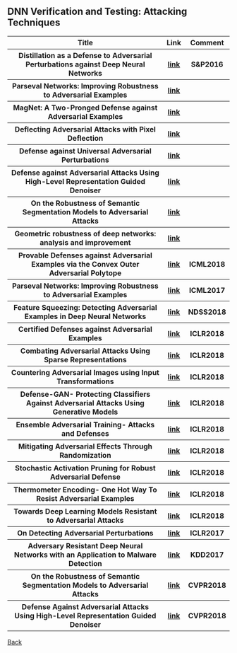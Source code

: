 <head>
  <meta charset="utf-8">

  <meta name="description" content="DNN Verification and Testing: Attacking Techniques">
  <meta name="author" content="SitePoint">

  <link rel="stylesheet" href="css/styles.css?v=1.0">

  <!--[if lt IE 9]>
    <script src="https://cdnjs.cloudflare.com/ajax/libs/html5shiv/3.7.3/html5shiv.js"></script>
  <![endif]-->
</head>

<body>

  <h2>DNN Verification and Testing: Attacking Techniques</h2>
  
<table class="tg">

  <tr>
    <th class="tg-yw4l"> Title </th> 
    <th> Link </th>    
    <th class="tg-yw4l"> Comment </th> 
  </tr>

  <tr>
    <th class="tg-yw4l"> Distillation as a Defense to Adversarial Perturbations against Deep Neural Networks </th> 
    <th> <a href="https://arxiv.org/abs/1511.04508">link</a> </th>    
    <th class="tg-yw4l">  S&P2016 </th>   
  </tr>
  
  <tr>
    <th class="tg-yw4l"> Parseval Networks: Improving Robustness to Adversarial Examples </th> 
    <th> <a href="https://arxiv.org/abs/1704.08847">link</a> </th>    
    <th class="tg-yw4l">  </th>   
  </tr>
  
  <tr>
    <th class="tg-yw4l"> MagNet: A Two-Pronged Defense against Adversarial Examples </th> 
    <th> <a href="https://arxiv.org/abs/1705.09064">link</a> </th>    
    <th class="tg-yw4l">  </th>   
  </tr>
  
   <tr>
    <th class="tg-yw4l"> Deflecting Adversarial Attacks with Pixel Deflection </th> 
    <th> <a href="http://openaccess.thecvf.com/content_cvpr_2018/papers/Prakash_Deflecting_Adversarial_Attacks_CVPR_2018_paper.pdf">link</a> </th>   
    <th class="tg-yw4l">  </th>   
  </tr>
  
   <tr>
    <th class="tg-yw4l"> Defense against Universal Adversarial Perturbations </th> 
    <th> <a href="http://openaccess.thecvf.com/content_cvpr_2018/papers/Akhtar_Defense_Against_Universal_CVPR_2018_paper.pdf">link</a> </th>    
    <th class="tg-yw4l">  </th>   
  </tr>
  
   <tr>
    <th class="tg-yw4l"> Defense against Adversarial Attacks Using High-Level Representation Guided Denoiser </th> 
    <th> <a href="http://openaccess.thecvf.com/content_cvpr_2018/papers/Liao_Defense_Against_Adversarial_CVPR_2018_paper.pdf">link</a> </th>    
    <th class="tg-yw4l">  </th>   
  </tr>
  
   <tr>
    <th class="tg-yw4l"> On the Robustness of Semantic Segmentation Models to Adversarial Attacks </th> 
    <th> <a href="http://openaccess.thecvf.com/content_cvpr_2018/papers/Arnab_On_the_Robustness_CVPR_2018_paper.pdf">link</a> </th>    
    <th class="tg-yw4l">  </th>   
  </tr>
  
   <tr>
    <th class="tg-yw4l"> Geometric robustness of deep networks: analysis and improvement </th> 
    <th> <a href="http://openaccess.thecvf.com/content_cvpr_2018/papers/Kanbak_Geometric_Robustness_of_CVPR_2018_paper.pdf">link</a> </th>    
    <th class="tg-yw4l">  </th>   
  </tr>
  
   <tr>
    <th class="tg-yw4l"> Provable Defenses against Adversarial Examples via the Convex Outer Adversarial Polytope </th> 
    <th> <a href="https://arxiv.org/abs/1711.00851">link</a> </th>    
    <th class="tg-yw4l"> ICML2018  </th>   
  </tr>
  
   <tr>
    <th class="tg-yw4l"> Parseval Networks: Improving Robustness to Adversarial Examples </th> 
    <th> <a href="https://arxiv.org/abs/1704.08847?context=cs">link</a> </th>    
    <th class="tg-yw4l"> ICML2017  </th>   
  </tr>

   <tr>      
    <th class="tg-yw4l"> Feature Squeezing: Detecting Adversarial Examples in Deep Neural Networks </th> 
    <th> <a href="https://arxiv.org/pdf/1704.01155.pdf">link</a> </th> 
    <th class="tg-yw4l"> NDSS2018 </th> 
  </tr>
  
   <tr>      
    <th class="tg-yw4l"> Certified Defenses against Adversarial Examples </th> 
    <th> <a href="https://arxiv.org/abs/1801.09344">link</a> </th> 
    <th class="tg-yw4l"> ICLR2018 </th> 
  </tr>
  
   <tr>      
    <th class="tg-yw4l"> Combating Adversarial Attacks Using Sparse Representations </th> 
    <th> <a href="https://arxiv.org/abs/1803.03880">link</a> </th> 
    <th class="tg-yw4l"> ICLR2018 </th> 
  </tr>
  
   <tr>      
    <th class="tg-yw4l"> Countering Adversarial Images using Input Transformations </th> 
    <th> <a href="https://arxiv.org/abs/1711.00117">link</a> </th> 
    <th class="tg-yw4l"> ICLR2018 </th> 
  </tr>
  
   <tr>      
    <th class="tg-yw4l">Defense-GAN- Protecting Classifiers Against Adversarial Attacks Using Generative Models </th> 
    <th> <a href="https://arxiv.org/abs/1805.06605">link</a> </th> 
    <th class="tg-yw4l"> ICLR2018 </th> 
  </tr>
  
   <tr>      
    <th class="tg-yw4l">Ensemble Adversarial Training- Attacks and Defenses</th> 
    <th> <a href="https://arxiv.org/abs/1705.07204">link</a> </th> 
    <th class="tg-yw4l"> ICLR2018 </th> 
  </tr>
  
   <tr>      
    <th class="tg-yw4l">Mitigating Adversarial Effects Through Randomization</th> 
    <th> <a href="https://arxiv.org/abs/1711.01991">link</a> </th> 
    <th class="tg-yw4l"> ICLR2018 </th> 
  </tr>
  
  
   <tr>      
    <th class="tg-yw4l">Stochastic Activation Pruning for Robust Adversarial Defense</th> 
    <th> <a href="https://arxiv.org/abs/1803.01442">link</a> </th> 
    <th class="tg-yw4l"> ICLR2018 </th> 
  </tr>
    
   <tr>      
    <th class="tg-yw4l">Thermometer Encoding- One Hot Way To Resist Adversarial Examples</th> 
    <th> <a href="https://openreview.net/forum?id=S18Su--CW">link</a> </th> 
    <th class="tg-yw4l"> ICLR2018 </th> 
  </tr>
    
   <tr>      
    <th class="tg-yw4l">Towards Deep Learning Models Resistant to Adversarial Attacks</th> 
    <th> <a href="https://arxiv.org/abs/1706.06083">link</a> </th> 
    <th class="tg-yw4l"> ICLR2018 </th> 
  </tr>
  
   <tr>      
    <th class="tg-yw4l">On Detecting Adversarial Perturbations</th> 
    <th> <a href="https://arxiv.org/abs/1702.04267">link</a> </th> 
    <th class="tg-yw4l"> ICLR2017 </th> 
  </tr>
  
  <tr>      
    <th class="tg-yw4l">Adversary Resistant Deep Neural Networks with an Application to Malware Detection</th> 
    <th> <a href="https://arxiv.org/abs/1610.01239">link</a> </th> 
    <th class="tg-yw4l"> KDD2017 </th> 
  </tr>
    	
  <tr>      
    <th class="tg-yw4l">On the Robustness of Semantic Segmentation Models to Adversarial Attacks</th> 
    <th> <a href="http://openaccess.thecvf.com/content_cvpr_2018/papers/Arnab_On_the_Robustness_CVPR_2018_paper.pdf">link</a> </th> 
    <th class="tg-yw4l"> CVPR2018 </th> 
  </tr>

  <tr>      
    <th class="tg-yw4l">Defense Against Adversarial Attacks Using High-Level Representation Guided Denoiser</th> 
    <th> <a href="http://openaccess.thecvf.com/content_cvpr_2018/papers/Liao_Defense_Against_Adversarial_CVPR_2018_paper.pdf">link</a> </th> 
    <th class="tg-yw4l"> CVPR2018 </th> 
  </tr>

</table>

<a href="https://github.com/TrustAI/Literature-on-DNN-Verification-and-Testing">Back</a>
  
</body>
</html>
